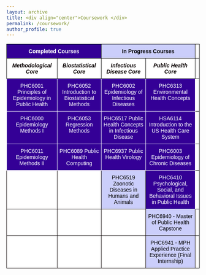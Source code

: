```yaml
---
layout: archive
title: <div align="center">Coursework </div>     
permalink: /coursework/
author_profile: true
---  
```

    
  
  
    
<style type="text/css">@media screen and (max-width: 767px) {.tg {width: auto !important;}.tg col {width: auto !important;}.tg-wrap {overflow-x: auto;-webkit-overflow-scrolling: touch;}}</style><div class="tg-wrap"><table style="border-collapse:collapse;border-spacing:0" class="tg"><tbody><tr><td style="background-color:#340096;border-color:black;border-style:solid;border-width:1px;color:#FFF;font-family:Arial, sans-serif;font-size:14px;font-weight:bold;overflow:hidden;padding:10px 5px;text-align:center;vertical-align:top;word-break:normal" colspan="2"><span style="font-weight:bold;color:#FFF;background-color:#340096">Completed Courses</span></td><td style="background-color:#CBCEFB;border-color:black;border-style:solid;border-width:1px;color:#080000;font-family:Arial, sans-serif;font-size:14px;font-weight:bold;overflow:hidden;padding:10px 5px;text-align:center;vertical-align:top;word-break:normal" colspan="2"><span style="font-weight:bold;color:#000;background-color:#CBCEFB">In Progress Courses</span></td><td style="border-color:black;border-style:solid;border-width:1px;font-family:Arial, sans-serif;font-size:14px;overflow:hidden;padding:10px 5px;text-align:left;vertical-align:top;word-break:normal"></td></tr><tr><td style="background-color:#FFF;border-color:black;border-style:solid;border-width:1px;color:#080000;font-family:Arial, sans-serif;font-size:14px;font-style:italic;font-weight:bold;overflow:hidden;padding:10px 5px;text-align:center;vertical-align:top;word-break:normal"><span style="font-weight:bold;font-style:italic;background-color:#FFF">Methodological Core</span></td><td style="background-color:#FFF;border-color:black;border-style:solid;border-width:1px;color:#080000;font-family:Arial, sans-serif;font-size:14px;font-style:italic;font-weight:bold;overflow:hidden;padding:10px 5px;text-align:center;vertical-align:top;word-break:normal"><span style="font-weight:bold;font-style:italic;background-color:#FFF">Biostatistical Core</span></td><td style="background-color:#FFF;border-color:black;border-style:solid;border-width:1px;color:#080000;font-family:Arial, sans-serif;font-size:14px;font-style:italic;font-weight:bold;overflow:hidden;padding:10px 5px;text-align:center;vertical-align:top;word-break:normal"><span style="font-weight:bold;font-style:italic;background-color:#FFF">Infectious Disease Core</span></td><td style="background-color:#FFF;border-color:black;border-style:solid;border-width:1px;color:#080000;font-family:Arial, sans-serif;font-size:14px;font-style:italic;font-weight:bold;overflow:hidden;padding:10px 5px;text-align:center;vertical-align:top;word-break:normal"><span style="font-weight:bold;font-style:italic;background-color:#FFF">Public Health Core</span></td><td style="border-color:black;border-style:solid;border-width:1px;font-family:Arial, sans-serif;font-size:14px;overflow:hidden;padding:10px 5px;text-align:left;vertical-align:top;word-break:normal"></td></tr><tr><td style="background-color:#340096;border-color:#ffffff;border-style:solid;border-width:1px;color:#FFF;font-family:Arial, sans-serif;font-size:14px;overflow:hidden;padding:10px 5px;text-align:center;vertical-align:top;word-break:normal"><span style="color:#FFF;background-color:#340096">PHC6001 Principles of Epidemiology in Public Health</span></td><td style="background-color:#340096;border-color:#ffffff;border-style:solid;border-width:1px;color:#FFF;font-family:Arial, sans-serif;font-size:14px;overflow:hidden;padding:10px 5px;text-align:center;vertical-align:top;word-break:normal"><span style="color:#FFF;background-color:#340096">PHC6052 Introduction to Biostatistical Methods</span></td><td style="background-color:#340096;border-color:#ffffff;border-style:solid;border-width:1px;color:#FFF;font-family:Arial, sans-serif;font-size:14px;overflow:hidden;padding:10px 5px;text-align:center;vertical-align:top;word-break:normal"><span style="color:#FFF;background-color:#340096">PHC6002 Epidemiology of Infectious Diseases</span></td><td style="background-color:#340096;border-color:#ffffff;border-style:solid;border-width:1px;color:#FFF;font-family:Arial, sans-serif;font-size:14px;overflow:hidden;padding:10px 5px;text-align:center;vertical-align:top;word-break:normal"><span style="color:#FFF;background-color:#340096">PHC6313 Environmental Health Concepts</span></td><td style="border-color:black;border-style:solid;border-width:1px;font-family:Arial, sans-serif;font-size:14px;overflow:hidden;padding:10px 5px;text-align:left;vertical-align:top;word-break:normal"></td></tr><tr><td style="background-color:#340096;border-color:#ffffff;border-style:solid;border-width:1px;color:#FFF;font-family:Arial, sans-serif;font-size:14px;overflow:hidden;padding:10px 5px;text-align:center;vertical-align:top;word-break:normal"><span style="color:#FFF;background-color:#340096">PHC6000 Epidemiology Methods I</span></td><td style="background-color:#340096;border-color:#ffffff;border-style:solid;border-width:1px;color:#FFF;font-family:Arial, sans-serif;font-size:14px;overflow:hidden;padding:10px 5px;text-align:center;vertical-align:top;word-break:normal"><span style="color:#FFF;background-color:#340096">PHC6053 Regression Methods</span></td><td style="background-color:#340096;border-color:#ffffff;border-style:solid;border-width:1px;color:#FFF;font-family:Arial, sans-serif;font-size:14px;overflow:hidden;padding:10px 5px;text-align:center;vertical-align:top;word-break:normal"><span style="color:#FFF;background-color:#340096">PHC6517 Public Health Concepts in Infectious Disease</span></td><td style="background-color:#340096;border-color:#ffffff;border-style:solid;border-width:1px;color:#FFF;font-family:Arial, sans-serif;font-size:14px;overflow:hidden;padding:10px 5px;text-align:center;vertical-align:top;word-break:normal"><span style="color:#FFF;background-color:#340096">HSA6114 Introduction to the US Health Care System</span></td><td style="border-color:black;border-style:solid;border-width:1px;font-family:Arial, sans-serif;font-size:14px;overflow:hidden;padding:10px 5px;text-align:left;vertical-align:top;word-break:normal"></td></tr><tr><td style="background-color:#340096;border-color:#ffffff;border-style:solid;border-width:1px;color:#FFF;font-family:Arial, sans-serif;font-size:14px;overflow:hidden;padding:10px 5px;text-align:center;vertical-align:top;word-break:normal"><span style="color:#FFF;background-color:#340096">PHC6011 Epidemiology Methods II</span></td><td style="background-color:#340096;border-color:#ffffff;border-style:solid;border-width:1px;color:#FFF;font-family:Arial, sans-serif;font-size:14px;overflow:hidden;padding:10px 5px;text-align:center;vertical-align:top;word-break:normal"><span style="color:#FFF;background-color:#340096">PHC6089 Public Health Computing</span></td><td style="background-color:#340096;border-color:#ffffff;border-style:solid;border-width:1px;color:#FFF;font-family:Arial, sans-serif;font-size:14px;overflow:hidden;padding:10px 5px;text-align:center;vertical-align:top;word-break:normal"><span style="color:#FFF;background-color:#340096">PHC6937 Public Health Virology</span></td><td style="background-color:#340096;border-color:#ffffff;border-style:solid;border-width:1px;color:#FFF;font-family:Arial, sans-serif;font-size:14px;overflow:hidden;padding:10px 5px;text-align:center;vertical-align:top;word-break:normal"><span style="color:#FFF;background-color:#340096">PHC6003 Epidemiology of Chronic Diseases</span></td><td style="border-color:black;border-style:solid;border-width:1px;font-family:Arial, sans-serif;font-size:14px;overflow:hidden;padding:10px 5px;text-align:left;vertical-align:top;word-break:normal"></td></tr><tr><td style="background-color:#FFF;border-color:#080000;border-style:solid;border-width:1px;color:#080000;font-family:Arial, sans-serif;font-size:14px;overflow:hidden;padding:10px 5px;text-align:center;vertical-align:top;word-break:normal"></td><td style="background-color:#FFF;border-color:#080000;border-style:solid;border-width:1px;color:#080000;font-family:Arial, sans-serif;font-size:14px;overflow:hidden;padding:10px 5px;text-align:center;vertical-align:top;word-break:normal"></td><td style="background-color:#CBCEFB;border-color:#080000;border-style:solid;border-width:1px;color:#080000;font-family:Arial, sans-serif;font-size:14px;overflow:hidden;padding:10px 5px;text-align:center;vertical-align:top;word-break:normal"><span style="color:#000;background-color:#CBCEFB">PHC6519 Zoonotic Diseases in Humans and Animals</span></td><td style="background-color:#340096;border-color:#ffffff;border-style:solid;border-width:1px;color:#FFF;font-family:Arial, sans-serif;font-size:14px;overflow:hidden;padding:10px 5px;text-align:center;vertical-align:top;word-break:normal"><span style="color:#FFF;background-color:#340096">PHC6410 Psychological, Social, and Behavioral Issues in Public Health</span></td><td style="border-color:black;border-style:solid;border-width:1px;font-family:Arial, sans-serif;font-size:14px;overflow:hidden;padding:10px 5px;text-align:left;vertical-align:top;word-break:normal"></td></tr><tr><td style="background-color:#FFF;border-color:#080000;border-style:solid;border-width:1px;color:#080000;font-family:Arial, sans-serif;font-size:14px;overflow:hidden;padding:10px 5px;text-align:center;vertical-align:top;word-break:normal"></td><td style="background-color:#FFF;border-color:#080000;border-style:solid;border-width:1px;color:#080000;font-family:Arial, sans-serif;font-size:14px;overflow:hidden;padding:10px 5px;text-align:center;vertical-align:top;word-break:normal"></td><td style="background-color:#FFF;border-color:#080000;border-style:solid;border-width:1px;color:#080000;font-family:Arial, sans-serif;font-size:14px;overflow:hidden;padding:10px 5px;text-align:center;vertical-align:top;word-break:normal"></td><td style="background-color:#CBCEFB;border-color:#080000;border-style:solid;border-width:1px;color:#080000;font-family:Arial, sans-serif;font-size:14px;overflow:hidden;padding:10px 5px;text-align:center;vertical-align:top;word-break:normal"><span style="color:#000;background-color:#CBCEFB">PHC6940 - Master of Public Health Capstone</span></td><td style="border-color:black;border-style:solid;border-width:1px;font-family:Arial, sans-serif;font-size:14px;overflow:hidden;padding:10px 5px;text-align:left;vertical-align:top;word-break:normal"></td></tr><tr><td style="background-color:#FFF;border-color:#080000;border-style:solid;border-width:1px;color:#080000;font-family:Arial, sans-serif;font-size:14px;overflow:hidden;padding:10px 5px;text-align:center;vertical-align:top;word-break:normal"></td><td style="background-color:#FFF;border-color:#080000;border-style:solid;border-width:1px;color:#080000;font-family:Arial, sans-serif;font-size:14px;overflow:hidden;padding:10px 5px;text-align:center;vertical-align:top;word-break:normal"></td><td style="background-color:#FFF;border-color:#080000;border-style:solid;border-width:1px;color:#080000;font-family:Arial, sans-serif;font-size:14px;overflow:hidden;padding:10px 5px;text-align:center;vertical-align:top;word-break:normal"></td><td style="background-color:#CBCEFB;border-color:#080000;border-style:solid;border-width:1px;color:#080000;font-family:Arial, sans-serif;font-size:14px;overflow:hidden;padding:10px 5px;text-align:center;vertical-align:top;word-break:normal"><span style="color:#000;background-color:#CBCEFB">PHC6941 - MPH Applied Practice Experience (Final Internship)</span></td><td style="border-color:black;border-style:solid;border-width:1px;font-family:Arial, sans-serif;font-size:14px;overflow:hidden;padding:10px 5px;text-align:left;vertical-align:top;word-break:normal"></td></tr></tbody></table></div>

